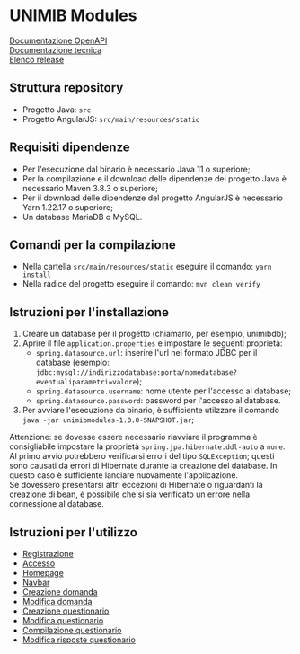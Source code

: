 # UNIMIB Modules

[Documentazione OpenAPI](https://unimibsoftengcourse2022.github.io/progetto-questionari-1-dev-team/)   
[Documentazione tecnica](https://github.com/UnimibSoftEngCourse2022/progetto-questionari-1-dev-team/blob/documentation/Documentation/DocumentoDiProgetto.pdf)  
[Elenco release](https://github.com/UnimibSoftEngCourse2022/progetto-questionari-1-dev-team/releases)

## Struttura repository

- Progetto Java: `src`
- Progetto AngularJS: `src/main/resources/static`

## Requisiti dipendenze

- Per l'esecuzione dal binario è necessario Java 11 o superiore;
- Per la compilazione e il download delle dipendenze del progetto Java è necessario Maven 3.8.3 o superiore;
- Per il download delle dipendenze del progetto AngularJS è necessario Yarn 1.22.17 o superiore;
- Un database MariaDB o MySQL.

## Comandi per la compilazione

- Nella cartella `src/main/resources/static` eseguire il comando: `yarn install`
- Nella radice del progetto eseguire il comando: `mvn clean verify`

## Istruzioni per l'installazione

1. Creare un database per il progetto (chiamarlo, per esempio, unimibdb);
2. Aprire il file `application.properties` e impostare le seguenti proprietà:
    * `spring.datasource.url`: inserire l'url nel formato JDBC per il database (esempio: `jdbc:mysql://indirizzodatabase:porta/nomedatabase?eventualiparametri=valore`);
    * `spring.datasource.username`: nome utente per l'accesso al database;
    * `spring.datasource.password`: password per l'accesso al database.
3. Per avviare l'esecuzione da binario, è sufficiente utilzzare il comando `java -jar unimibmodules-1.0.0-SNAPSHOT.jar`;

Attenzione: se dovesse essere necessario riavviare il programma è consigliabile impostare la proprietà `spring.jpa.hibernate.ddl-auto` a `none`.  
Al primo avvio potrebbero verificarsi errori del tipo `SQLException`; questi sono causati da errori di Hibernate durante la creazione del database. In questo caso è sufficiente lanciare nuovamente l'applicazione.  
Se dovessero presentarsi altri eccezioni di Hibernate o riguardanti la creazione di bean, è possibile che si sia verificato un errore nella connessione al database.

## Istruzioni per l'utilizzo

- [Registrazione](https://github.com/UnimibSoftEngCourse2022/progetto-questionari-1-dev-team/wiki/Registrazione)
- [Accesso](https://github.com/UnimibSoftEngCourse2022/progetto-questionari-1-dev-team/wiki/Login)
- [Homepage](https://github.com/UnimibSoftEngCourse2022/progetto-questionari-1-dev-team/wiki/Homepage)
- [Navbar](https://github.com/UnimibSoftEngCourse2022/progetto-questionari-1-dev-team/wiki/Navbar)
- [Creazione domanda](https://github.com/UnimibSoftEngCourse2022/progetto-questionari-1-dev-team/wiki/Creazione-domanda)
- [Modifica domanda](https://github.com/UnimibSoftEngCourse2022/progetto-questionari-1-dev-team/wiki/Modifica-domanda)
- [Creazione questionario](https://github.com/UnimibSoftEngCourse2022/progetto-questionari-1-dev-team/wiki/Creazione-questionario)
- [Modifica questionario](https://github.com/UnimibSoftEngCourse2022/progetto-questionari-1-dev-team/wiki/Modifica-questionario)
- [Compilazione questionario](https://github.com/UnimibSoftEngCourse2022/progetto-questionari-1-dev-team/wiki/Compilazione-questionario)
- [Modifica risposte questionario](https://github.com/UnimibSoftEngCourse2022/progetto-questionari-1-dev-team/wiki/Modifica-risposte-questionario)
